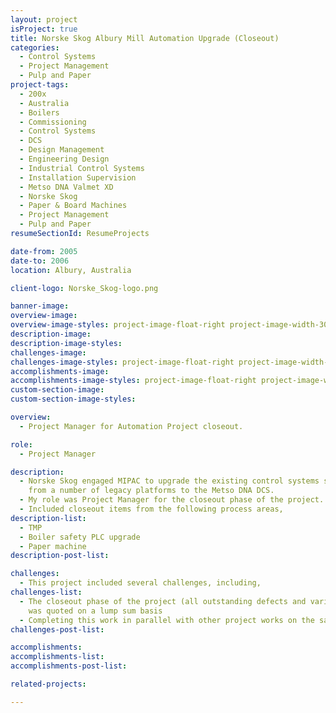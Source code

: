 ```yaml
---
layout: project
isProject: true
title: Norske Skog Albury Mill Automation Upgrade (Closeout)
categories:
  - Control Systems
  - Project Management
  - Pulp and Paper
project-tags:
  - 200x
  - Australia
  - Boilers
  - Commissioning
  - Control Systems
  - DCS
  - Design Management
  - Engineering Design
  - Industrial Control Systems
  - Installation Supervision
  - Metso DNA Valmet XD
  - Norske Skog
  - Paper & Board Machines
  - Project Management
  - Pulp and Paper
resumeSectionId: ResumeProjects

date-from: 2005
date-to: 2006
location: Albury, Australia

client-logo: Norske_Skog-logo.png

banner-image:
overview-image:
overview-image-styles: project-image-float-right project-image-width-30
description-image:
description-image-styles:
challenges-image:
challenges-image-styles: project-image-float-right project-image-width-40
accomplishments-image:
accomplishments-image-styles: project-image-float-right project-image-width-40
custom-section-image:
custom-section-image-styles:

overview:
  - Project Manager for Automation Project closeout.

role:
  - Project Manager

description:
  - Norske Skog engaged MIPAC to upgrade the existing control systems site wide
    from a number of legacy platforms to the Metso DNA DCS.
  - My role was Project Manager for the closeout phase of the project.
  - Included closeout items from the following process areas,
description-list:
  - TMP
  - Boiler safety PLC upgrade
  - Paper machine
description-post-list:

challenges:
  - This project included several challenges, including,
challenges-list:    
  - The closeout phase of the project (all outstanding defects and variations)
    was quoted on a lump sum basis
  - Completing this work in parallel with other project works on the same site
challenges-post-list:    

accomplishments:
accomplishments-list:    
accomplishments-post-list:    

related-projects:

---
```

